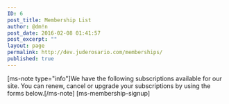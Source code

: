```yaml
---
ID: 6
post_title: Membership List
author: @dm!n
post_date: 2016-02-08 01:41:57
post_excerpt: ""
layout: page
permalink: http://dev.juderosario.com/memberships/
published: true
---
```

[ms-note type="info"]We have the following subscriptions available for our site. You can renew, cancel or upgrade your subscriptions by using the forms below.[/ms-note]
[ms-membership-signup]